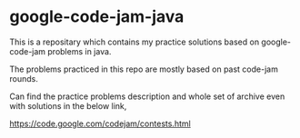 # google-code-jam-java
This is a repositary which contains my practice solutions based on google-code-jam problems in java.

The problems practiced in this repo are mostly based on past code-jam rounds.


Can find the practice problems description and whole set of archive even with solutions in the below link,

https://code.google.com/codejam/contests.html
